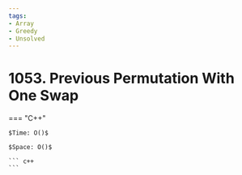 ```yaml
---
tags:
- Array
- Greedy
- Unsolved
---
```



# 1053. Previous Permutation With One Swap

=== "C++"

    $Time: O()$

    $Space: O()$

    ``` c++
    ```